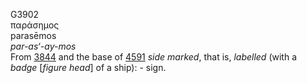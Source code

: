 <body>
  <p>G3902<br>  παράσημος  <br> parasēmos  <br><i>par-as‘-ay-mos </i><br>From <a href="g3844.htm">3844</a> and the base of <a href="g4591.htm">4591</a>  <i>side</i> <i>marked</i>, that is, <i>labelled</i> (with a <i>badge</i> [<i>figure</i> <i>head</i>] of a ship): - sign.<br></p>
 </body>